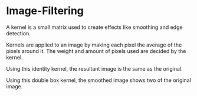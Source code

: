 # Image-Filtering
A kernel is a small matrix used to create effects like smoothing and edge detection.


Kernels are applied to an image by making each pixel the average of the pixels around it. The weight and amount of pixels used are decided by the kernel. 


Using this identity kernel, the resultant image is the same as the original. 

Using this double box kernel, the smoothed image shows two of the original image. 
